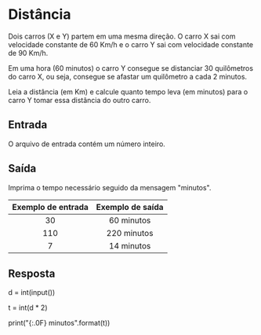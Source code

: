 # Distância

Dois carros (X e Y) partem em uma mesma direção. O carro X sai com velocidade constante de 60 Km/h e o carro Y sai com velocidade constante de 90 Km/h.

Em uma hora (60 minutos) o carro Y consegue se distanciar 30 quilômetros do carro X, ou seja, consegue se afastar um quilômetro a cada 2 minutos.

Leia a distância (em Km) e calcule quanto tempo leva (em minutos) para o carro Y tomar essa distância do outro carro.

## Entrada

O arquivo de entrada contém um número inteiro.

## Saída

Imprima o tempo necessário seguido da mensagem "minutos".

|           **Exemplo de entrada**          |           **Exemplo de saída**          |
|:-----------------------------------------:|:---------------------------------------:|
|30                                         |60 minutos                               |
|110                                        |220 minutos                              |
|7                                          |14 minutos                               |

## Resposta

d = int(input())

t = int(d * 2)

print("{:.0F} minutos".format(t))